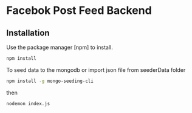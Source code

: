 # Facebok Post Feed Backend
## Installation
  Use the package manager [npm] to install.
  ```bash
  npm install
  ```
  To seed data to the mongodb or import json file from seederData folder
 ```bash
 npm install -g mongo-seeding-cli
 ```
 then
 ```bash
 nodemon index.js
 ```
